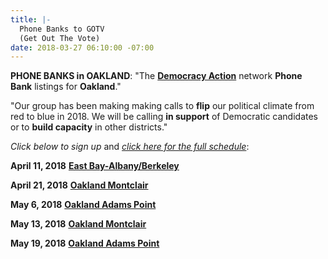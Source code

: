 ```yaml
---
title: |-
  Phone Banks to GOTV
  (Get Out The Vote)
date: 2018-03-27 06:10:00 -07:00
---
```


**PHONE BANKS in OAKLAND**:
"The [**Democracy Action**](https://demaction.us/) network **Phone Bank** listings for **Oakland**."

"Our group has been making making calls to **flip** our political climate from red to blue in 2018.  We will be calling **in support** of Democratic candidates or to **build capacity** in other districts."

*Click below to sign up* and [*click here for the full schedule*](https://demaction.us/):

**April 11, 2018**
**[East Bay-Albany/Berkeley](PDThttps://www.eventbrite.com/e/east-bay-albanyberkeley-flip-red-ca-districts-to-blue-phone-bank-post-card-party-tickets-44565323081?ref=wpevent)** 

**April 21, 2018** 
[**Oakland Montclair**](https://www.eventbrite.com/e/east-bay-oaklandadams-point-phone-bank-tickets-43534424636?ref=wpevent)

**May 6, 2018** 
[**Oakland Adams Point**](https://www.eventbrite.com/e/east-bay-oaklandadams-point-phone-bank-tickets-43534329351?ref=wpevent)

**May 13, 2018** 
[**Oakland Montclair**](https://www.eventbrite.com/e/east-bay-oaklandmontclair-phone-bank-tickets-43534374486?ref=wpevent)

**May 19, 2018**
[**Oakland Adams Point**](https://www.eventbrite.com/e/east-bay-oaklandadams-point-phone-bank-tickets-43534439681?ref=wpevent)

 
